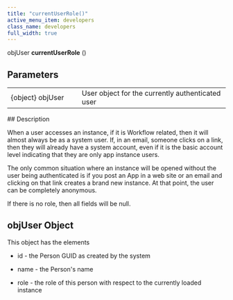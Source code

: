 ```yaml
---
title: "currentUserRole()"
active_menu_item: developers
class_name: developers
full_width: true
---
```



objUser **currentUserRole** ()

## Parameters

<table>
<tr>
<td width="228">
{object} objUser

</td>
<td width="9">
</td>
<td width="643">
User object for the currently authenticated user

</td>
</tr>
</table>
## Description

When a user accesses an instance, if it is Workflow related, then it will almost always be as a system user. If, in an email, someone clicks on a link, then they will already have a system account, even if it is the basic account level indicating that they are only app instance users.

The only common situation where an instance will be opened without the user being authenticated is if you post an App in a web site or an email and clicking on that link creates a brand new instance. At that point, the user can be completely anonymous.

If there is no role, then all fields will be null.

## objUser Object

This object has the elements

 - id - the Person GUID as created by the system

 - name - the Person's name

 - role - the role of this person with respect to the currently loaded instance

